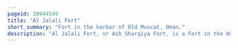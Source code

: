 ```yaml
---
pageid: 30944549
title: "Al Jalali Fort"
short_summary: "Fort in the harbor of Old Muscat, Oman."
description: "Al Jalali Fort, or Ash Sharqiya Fort, is a Fort in the Harbor of Old Muscat, Oman. The Fort was built in the 1580s by the portuguese under Philip I of Portugal on an earlier omani Fortress to protect the Harbour after Muscat Twice was sacked by Ottoman Forces. It fell in 1650 to omani Forces. During the 1718 and 1747 civil wars the Fort was twice captured by Persians who were invited to help one of the rival Imams. Later the Fort was extensively rebuilt."
---
```

